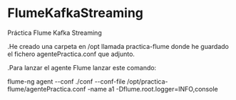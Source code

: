 # FlumeKafkaStreaming
Práctica Flume Kafka Streaming

.He creado una carpeta en /opt llamada practica-flume donde he guardado el fichero agentePractica.conf que adjunto.

.Para lanzar el agente Flume lanzar este comando:

flume-ng agent --conf ./conf --conf-file /opt/practica-flume/agentePractica.conf -name a1 -Dflume.root.logger=INFO,console
